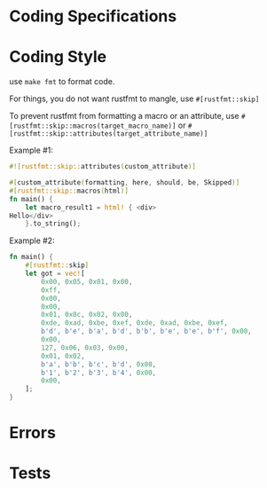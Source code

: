 # Coding Specifications

# Coding Style

use `make fmt` to format code.

For things, you do not want rustfmt to mangle, use `#[rustfmt::skip]`

To prevent rustfmt from formatting a macro or an attribute, use `#[rustfmt::skip::macros(target_macro_name)]`
or `#[rustfmt::skip::attributes(target_attribute_name)]`

Example #1:

```rust
#![rustfmt::skip::attributes(custom_attribute)]

#[custom_attribute(formatting, here, should, be, Skipped)]
#[rustfmt::skip::macros(html)]
fn main() {
    let macro_result1 = html! { <div>
Hello</div>
    }.to_string();
```

Example #2:

```rust
fn main() {
    #[rustfmt::skip]
    let got = vec![
        0x00, 0x05, 0x01, 0x00,
        0xff,
        0x00,
        0x00,
        0x01, 0x0c, 0x02, 0x00,
        0xde, 0xad, 0xbe, 0xef, 0xde, 0xad, 0xbe, 0xef,
        b'd', b'e', b'a', b'd', b'b', b'e', b'e', b'f', 0x00,
        0x00,
        127, 0x06, 0x03, 0x00,
        0x01, 0x02,
        b'a', b'b', b'c', b'd', 0x00,
        b'1', b'2', b'3', b'4', 0x00,
        0x00,
    ];
}
```

# Errors

# Tests
